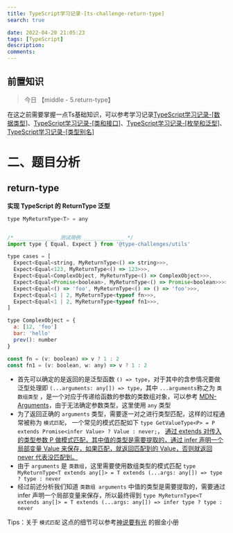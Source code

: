 ```yaml
---
title: TypeScript学习记录-[ts-challenge-return-type]
search: true

date: 2022-04-20 21:05:23
tags: [TypeScript]
description:
comments:
---
```




## 前置知识

> 今日 【middle - 5.return-type】

在这之前需要掌握一点Ts基础知识，可以参考学习记录[TypeScript学习记录-[数据类型]](./../typescript1.md)、[TypeScript学习记录-[类和接口]](./../typescript1.md)、[TypeScript学习记录-[枚举和泛型]](./../typescript1.md)、[TypeScript学习记录-[类型别名]](./../typescript1.md)

# 二、题目分析

##  return-type

**实现 TypeScript 的 ReturnType<T> 泛型**

```js
type MyReturnType<T> = any


/* _____________ 测试用例 _____________ */
import type { Equal, Expect } from '@type-challenges/utils'

type cases = [
  Expect<Equal<string, MyReturnType<() => string>>>,
  Expect<Equal<123, MyReturnType<() => 123>>>,
  Expect<Equal<ComplexObject, MyReturnType<() => ComplexObject>>>,
  Expect<Equal<Promise<boolean>, MyReturnType<() => Promise<boolean>>>>,
  Expect<Equal<() => 'foo', MyReturnType<() => () => 'foo'>>>,
  Expect<Equal<1 | 2, MyReturnType<typeof fn>>>,
  Expect<Equal<1 | 2, MyReturnType<typeof fn1>>>,
]

type ComplexObject = {
  a: [12, 'foo']
  bar: 'hello'
  prev(): number
}

const fn = (v: boolean) => v ? 1 : 2
const fn1 = (v: boolean, w: any) => v ? 1 : 2
```

- 首先可以确定的是返回的是泛型函数 `() => type`，对于其中的含参情况要做泛型处理即 `(...arguments: any[]) => type`，其中 `...arguments`称之为 `类数组类型` ，是一个对应于传递给函数的参数的类数组对象，可以参考 [MDN-Arguments](https://developer.mozilla.org/zh-CN/docs/Web/JavaScript/Reference/Functions/arguments)，由于无法确定参数类型，这里使用 `any` 类型
- 为了返回正确的 `arguments` 类型，需要逐一对之进行类型匹配，这样的过程通常被称为 `模式匹配`， 一个常见的模式匹配如下 `type GetValueType<P> = P extends Promise<infer Value> ? Value : never;`， [通过 extends 对传入的类型参数 P 做模式匹配，其中值的类型是需要提取的，通过 infer 声明一个局部变量 Value 来保存，如果匹配，就返回匹配到的 Value，否则就返回 never 代表没匹配到。](https://juejin.cn/book/7047524421182947366/section/7048281581428932619)
- 由于 `arguments` 是 `类数组`，这里需要使用数组类型的模式匹配 `type MyReturnType<T extends any[]> = T extends (...args: any[]) => type ? type : never` 
- 经过前述分析我们知道 `类数组 arguments` 中值的类型是需要提取的，需要通过 infer 声明一个局部变量来保存，所以最终得到 `type MyReturnType<T extends any[]> = T extends (...args: any[]) => infer type ? type : never` 


Tips：关于 `模式匹配` 这点的细节可以参考[神说要有光](https://juejin.cn/user/2788017216685118) 的掘金小册

